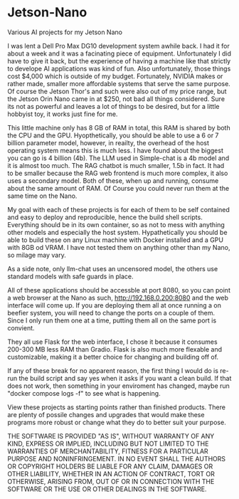 # Jetson-Nano
Various AI projects for my Jetson Nano

I was lent a Dell Pro Max DG10 development system awhile back. I had it for about a week and it was a facinating piece of equipment. Unfortunately I did have to give it back, but the experience of having a machine like that strictly to develope AI applications was kind of fun. Also unfortunately, those things cost $4,000 which is outside of my budget. Fortunately, NVIDIA makes or rather made, smaller more affordable systems that serve the same purpose. Of course the Jetson Thor's and such were also out of my price range, but the Jetson Orin Nano came in at $250, not bad all things considered. Sure its not as powerful and leaves a lot of things to be desired, but for a little hobbyist toy, it works just fine for me.

This little machine only has 8 GB of RAM in total, this RAM is shared by both the CPU and the GPU. Hyopthetically, you should be able to use a 6 or 7 billion parameter model, however, in reailty, the overhead of the host operating system means this is much less. I have found about the biggest you can go is 4 billion (4b). The LLM used in Simple-chat is a 4b model and it is almost too much. The RAG chatbot is much smaller, 1.5b in fact. It had to be smaller because the RAG web frontend is much more complex, it also uses a secondary model. Both of these, when up and running, consume about the same amount of RAM. Of Course you could never run them at the same time on the Nano.

My goal with each of these projects is for each of them to be self contained and easy to deploy and reproducible, hence the build shell scripts. Everything should be in its own container, so as not to mess with anything other models and especially the host system. Hypathetically you should be able to build these on any Linux machine with Docker installed and a GPU with 8GB od VRAM. I have not tested them on anything other than my Nano, so milage may vary.

As a side note, only llm-chat uses an uncensored model, the others use standard models with safe guards in place.

All of these applications should be accessble at port 8080, so you can point a web browser at the Nano as such, http://192.168.0.200:8080 and the web interface will come up. If you are deploying them all at once running a on beefier system, you will need to change the ports on a couple of them. Since I only run them one at a time, putting them all on the same port is convient.

They all use Flask for the web interface, I chose it because it consumes 200-300 MB less RAM than Gradio. Flask is also much more flexable and customizable, making it a better choice for changing and building off of.

If any of these break for no apparent reason, the first thing I would do is re-run the build script and say yes when it asks if you want a clean build. If that does not work, then something in your enviroment has changed, maybe run "docker compose logs -f" to see what is happening.

View these projects as starting points rather than finished products. There are plenty of possile changes and upgrades that would make these programs more robust or change what they do to better suit your purpose.

THE SOFTWARE IS PROVIDED "AS IS", WITHOUT WARRANTY OF ANY KIND, EXPRESS OR
IMPLIED, INCLUDING BUT NOT LIMITED TO THE WARRANTIES OF MERCHANTABILITY,
FITNESS FOR A PARTICULAR PURPOSE AND NONINFRINGEMENT. IN NO EVENT SHALL THE
AUTHORS OR COPYRIGHT HOLDERS BE LIABLE FOR ANY CLAIM, DAMAGES OR OTHER
LIABILITY, WHETHER IN AN ACTION OF CONTRACT, TORT OR OTHERWISE, ARISING FROM,
OUT OF OR IN CONNECTION WITH THE SOFTWARE OR THE USE OR OTHER DEALINGS IN THE
SOFTWARE.

